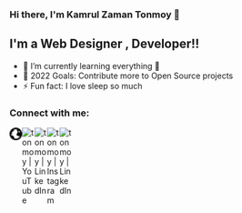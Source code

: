 ### Hi there, I'm Kamrul Zaman Tonmoy 👋


## I'm a Web Designer , Developer!!

- 🌱 I’m currently learning everything 🤣
- 🥅 2022 Goals: Contribute more to Open Source projects
- ⚡ Fun fact: I love sleep so much

### Connect with me:

[<img align="left" alt="tonmoy" width="22px" src="https://raw.githubusercontent.com/iconic/open-iconic/master/svg/globe.svg" />][website]
[<img align="left" alt="tonmoy | YouTube" width="22px" src="https://cdn.jsdelivr.net/npm/simple-icons@v3/icons/youtube.svg" />][youtube]
[<img align="left" alt="tonmoy | LinkedIn" width="22px" src="https://cdn.jsdelivr.net/npm/simple-icons@v3/icons/linkedin.svg" />][linkedin]
[<img align="left" alt="tonmoy | Instagram" width="22px" src="https://cdn.jsdelivr.net/npm/simple-icons@v3/icons/instagram.svg" />][instagram]
[<img align="left" alt="tonmoy | LinkedIn" width="22px" src="https://cdn.jsdelivr.net/npm/simple-icons@v3/icons/facebook.svg" />][facebook]

<br />

[website]: https://kamrulzamantonmoy.xyz
[youtube]: https://youtube.com/
[instagram]: https://instagram.com/
[linkedin]: https://linkedin.com/in/
[facebook]: https://www.facebook.com/KamrulZamanTonmoy

